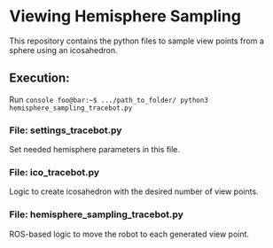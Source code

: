 # Viewing Hemisphere Sampling
This repository contains the python files to sample view points from a sphere using an icosahedron.

## Execution:
Run ```console
foo@bar:~$ .../path_to_folder/ python3 hemisphere_sampling_tracebot.py```

### File: settings_tracebot.py
Set needed hemisphere parameters in this file.

### File: ico_tracebot.py
Logic to create icosahedron with the desired number of view points. 

### File: hemisphere_sampling_tracebot.py
ROS-based logic to move the robot to each generated view point.
